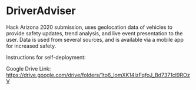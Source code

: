 # DriverAdviser

Hack Arizona 2020 submission, uses geolocation data of vehicles to provide safety updates, trend analysis, and live event presentation to the user. Data is used from several sources, and is available via a mobile app for increased safety.

Instructions for self-deployment:

Google Drive Link: https://drive.google.com/drive/folders/1to6_IomXK14IzFqfoJ_Bd7371cI9ROzV
